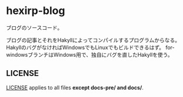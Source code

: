 # hexirp-blog

ブログのソースコード。

ブログの記事とそれをHakyllによってコンパイルするプログラムからなる。
HakyllのバグがなければWindowsでもLinuxでもビルドできるはず。
for-windowsブランチはWindows用で、独自にバグを直したHakyllを使う。

## LICENSE

[LICENSE](LICENSE) applies to all files **except docs-pre/ and docs/**.
